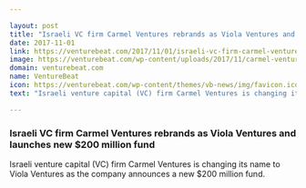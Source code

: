 ```yaml
---

layout: post
title: "Israeli VC firm Carmel Ventures rebrands as Viola Ventures and launches new $200 million fund"
date: 2017-11-01
link: https://venturebeat.com/2017/11/01/israeli-vc-firm-carmel-ventures-rebrands-as-viola-ventures-and-launches-new-200-million-fund/
image: https://venturebeat.com/wp-content/uploads/2017/11/carmel-ventures.jpg?fit=780%2C488&strip=all
domain: venturebeat.com
name: VentureBeat
icon: https://venturebeat.com/wp-content/themes/vb-news/img/favicon.ico
text: "Israeli venture capital (VC) firm Carmel Ventures is changing its name to Viola Ventures as the company announces a new $200 million fund."

---
```


### Israeli VC firm Carmel Ventures rebrands as Viola Ventures and launches new $200 million fund

Israeli venture capital (VC) firm Carmel Ventures is changing its name to Viola Ventures as the company announces a new $200 million fund.